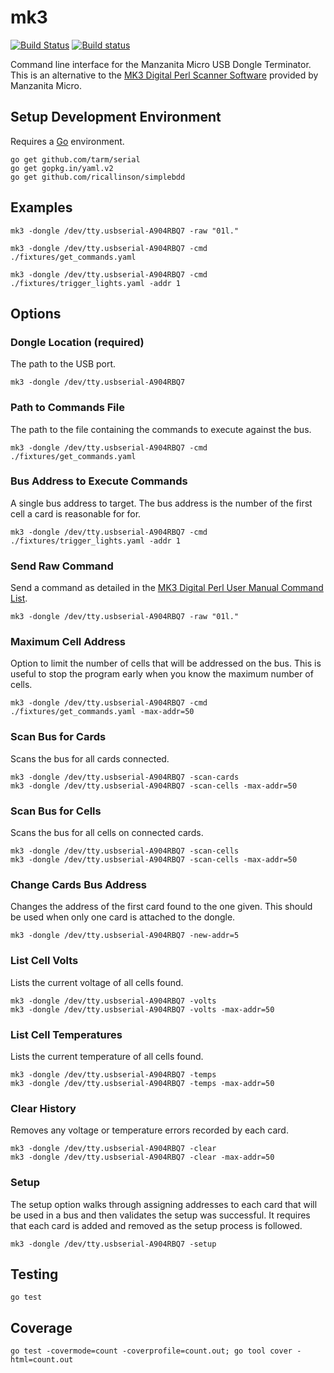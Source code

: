 # mk3

[![Build Status](https://travis-ci.org/ricallinson/mk3.svg?branch=master)](https://travis-ci.org/ricallinson/mk3) [![Build status](https://ci.appveyor.com/api/projects/status/fukrjc3xponxntry/branch/master?svg=true)](https://ci.appveyor.com/project/ricallinson/mk3/branch/master)

Command line interface for the Manzanita Micro USB Dongle Terminator. This is an alternative to the [MK3 Digital Perl Scanner Software](http://www.manzanitamicro.com/downloads/category/5-bms2?download=93%3Aperlscanner) provided by Manzanita Micro.

## Setup Development Environment

Requires a [Go](https://golang.org/dl/) environment.

    go get github.com/tarm/serial
    go get gopkg.in/yaml.v2
    go get github.com/ricallinson/simplebdd

## Examples

	mk3 -dongle /dev/tty.usbserial-A904RBQ7 -raw "01l."

	mk3 -dongle /dev/tty.usbserial-A904RBQ7 -cmd ./fixtures/get_commands.yaml

	mk3 -dongle /dev/tty.usbserial-A904RBQ7 -cmd ./fixtures/trigger_lights.yaml -addr 1

## Options

### Dongle Location (required)

The path to the USB port.

	mk3 -dongle /dev/tty.usbserial-A904RBQ7

### Path to Commands File

The path to the file containing the commands to execute against the bus.

	mk3 -dongle /dev/tty.usbserial-A904RBQ7 -cmd ./fixtures/get_commands.yaml

### Bus Address to Execute Commands

A single bus address to target. The bus address is the number of the first cell a card is reasonable for for.

	mk3 -dongle /dev/tty.usbserial-A904RBQ7 -cmd ./fixtures/trigger_lights.yaml -addr 1

### Send Raw Command

Send a command as detailed in the [MK3 Digital Perl User Manual Command List](http://www.manzanitamicro.com/downloads/category/5-bms2?download=93%3Aperlscanner).

	mk3 -dongle /dev/tty.usbserial-A904RBQ7 -raw "01l."

### Maximum Cell Address

Option to limit the number of cells that will be addressed on the bus. This is useful to stop the program early when you know the maximum number of cells.

	mk3 -dongle /dev/tty.usbserial-A904RBQ7 -cmd ./fixtures/get_commands.yaml -max-addr=50 

### Scan Bus for Cards

Scans the bus for all cards connected.

	mk3 -dongle /dev/tty.usbserial-A904RBQ7 -scan-cards
	mk3 -dongle /dev/tty.usbserial-A904RBQ7 -scan-cells -max-addr=50 

### Scan Bus for Cells

Scans the bus for all cells on connected cards.

	mk3 -dongle /dev/tty.usbserial-A904RBQ7 -scan-cells
	mk3 -dongle /dev/tty.usbserial-A904RBQ7 -scan-cells -max-addr=50 

### Change Cards Bus Address

Changes the address of the first card found to the one given. This should be used when only one card is attached to the dongle.

	mk3 -dongle /dev/tty.usbserial-A904RBQ7 -new-addr=5

### List Cell Volts

Lists the current voltage of all cells found.

	mk3 -dongle /dev/tty.usbserial-A904RBQ7 -volts
	mk3 -dongle /dev/tty.usbserial-A904RBQ7 -volts -max-addr=50 

### List Cell Temperatures

Lists the current temperature of all cells found.

	mk3 -dongle /dev/tty.usbserial-A904RBQ7 -temps
	mk3 -dongle /dev/tty.usbserial-A904RBQ7 -temps -max-addr=50

### Clear History

Removes any voltage or temperature errors recorded by each card.

	mk3 -dongle /dev/tty.usbserial-A904RBQ7 -clear
	mk3 -dongle /dev/tty.usbserial-A904RBQ7 -clear -max-addr=50

### Setup

The setup option walks through assigning addresses to each card that will be used in a bus and then validates the setup was successful. It requires that each card is added and removed as the setup process is followed.

	mk3 -dongle /dev/tty.usbserial-A904RBQ7 -setup

## Testing

	go test

## Coverage

	go test -covermode=count -coverprofile=count.out; go tool cover -html=count.out
